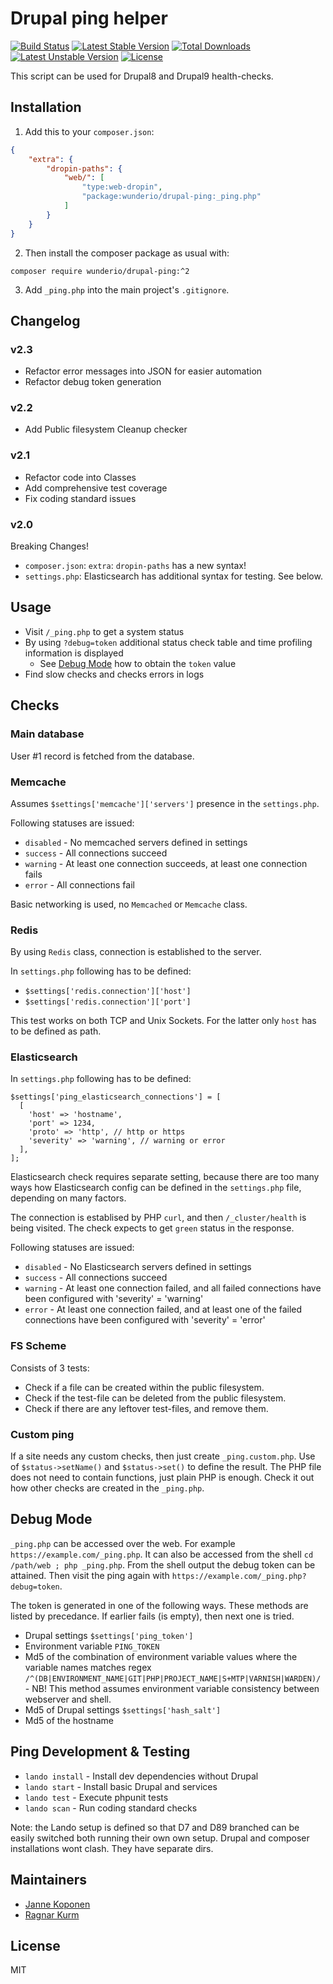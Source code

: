 # Drupal ping helper

[![Build Status](https://travis-ci.org/wunderio/drupal-ping.svg?branch=master)](https://travis-ci.org/wunderio/drupal-ping) [![Latest Stable Version](https://poser.pugx.org/wunderio/drupal-ping/v/stable)](https://packagist.org/packages/wunderio/drupal-ping) [![Total Downloads](https://poser.pugx.org/wunderio/drupal-ping/downloads)](https://packagist.org/packages/wunderio/drupal-ping) [![Latest Unstable Version](https://poser.pugx.org/wunderio/drupal-ping/v/unstable)](https://packagist.org/packages/wunderio/drupal-ping) [![License](https://poser.pugx.org/wunderio/drupal-ping/license)](https://packagist.org/packages/wunderio/drupal-ping)

This script can be used for Drupal8 and Drupal9 health-checks.

## Installation

1. Add this to your `composer.json`:

```json
{
    "extra": {
        "dropin-paths": {
            "web/": [
                "type:web-dropin",
                "package:wunderio/drupal-ping:_ping.php"
            ]
        }
    }
}
```

2. Then install the composer package as usual with:

```
composer require wunderio/drupal-ping:^2
```

3. Add `_ping.php` into the main project's `.gitignore`.

## Changelog

### v2.3

- Refactor error messages into JSON for easier automation
- Refactor debug token generation

### v2.2

- Add Public filesystem Cleanup checker

### v2.1

- Refactor code into Classes
- Add comprehensive test coverage
- Fix coding standard issues

### v2.0

Breaking Changes!

- `composer.json`: `extra`: `dropin-paths` has a new syntax!
- `settings.php`: Elasticsearch has additional syntax for testing. See below.

## Usage

* Visit `/_ping.php` to get a system status
* By using `?debug=token` additional status check table and time profiling information is displayed
  * See [Debug Mode](#debug-mode) how to obtain the `token` value
* Find slow checks and checks errors in logs

## Checks

### Main database

User #1 record is fetched from the database.

### Memcache

Assumes `$settings['memcache']['servers']` presence in the `settings.php`.

Following statuses are issued:
* `disabled` - No memcached servers defined in settings
* `success` - All connections succeed
* `warning` - At least one connection succeeds, at least one connection fails
* `error` - All connections fail

Basic networking is used, no `Memcached` or `Memcache` class.

### Redis

By using `Redis` class, connection is established to the server.

In `settings.php` following has to be defined:

* `$settings['redis.connection']['host']`
* `$settings['redis.connection']['port']`

This test works on both TCP and Unix Sockets.
For the latter only `host` has to be defined as path.

### Elasticsearch

In `settings.php` following has to be defined:

```
$settings['ping_elasticsearch_connections'] = [
  [
    'host' => 'hostname',
    'port' => 1234,
    'proto' => 'http', // http or https
    'severity' => 'warning', // warning or error
  ],
];
```

Elasticsearch check requires separate setting, because there are too many ways
how Elasticsearch config can be defined in the `settings.php` file, depending
on many factors.

The connection is establised by PHP `curl`, and then `/_cluster/health` is
being visited. The check expects to get `green` status in the response.

Following statuses are issued:
* `disabled` - No Elasticsearch servers defined in settings
* `success` - All connections succeed
* `warning` - At least one connection failed, and all failed connections have been configured with 'severity' = 'warning'
* `error` - At least one connection failed, and at least one of the failed connections have been configured with 'severity' = 'error'

### FS Scheme

Consists of 3 tests:

- Check if a file can be created within the public filesystem.
- Check if the test-file can be deleted from the public filesystem.
- Check if there are any leftover test-files, and remove them.

### Custom ping

If a site needs any custom checks, then just create `_ping.custom.php`.
Use of `$status->setName()` and `$status->set()` to define the result.
The PHP file does not need to contain functions, just plain PHP is enough.
Check it out how other checks are created in the `_ping.php`.

## Debug Mode

`_ping.php` can be accessed over the web.
For example `https://example.com/_ping.php`.
It can also be accessed from the shell `cd /path/web ; php _ping.php`.
From the shell output the debug token can be attained.
Then visit the ping again with `https://example.com/_ping.php?debug=token`.

The token is generated in one of the following ways.
These methods are listed by precedance.
If earlier fails (is empty), then next one is tried.
* Drupal settings `$settings['ping_token']`
* Environment variable `PING_TOKEN`
* Md5 of the combination of environment variable values where the variable names matches regex `/^(DB|ENVIRONMENT_NAME|GIT|PHP|PROJECT_NAME|S+MTP|VARNISH|WARDEN)/` - NB! This method assumes environment variable consistency between webserver and shell.
* Md5 of Drupal settings `$settings['hash_salt']`
* Md5 of the hostname

## Ping Development & Testing

- `lando install` - Install dev dependencies without Drupal
- `lando start` - Install basic Drupal and services
- `lando test` - Execute phpunit tests
- `lando scan` - Run coding standard checks

Note: the Lando setup is defined so that D7 and D89 branched can be easily switched
both running their own own setup. Drupal and composer installations wont clash.
They have separate dirs.

## Maintainers

- [Janne Koponen](https://github.com/tharna)
- [Ragnar Kurm](https://github.com/ragnarkurmwunder)

## License

MIT
